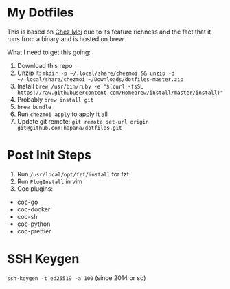 # My Dotfiles

This is based on [Chez
Moi](https://github.com/twpayne/chezmoi/blob/master/docs/QUICKSTART.md) due to
its feature richness and the fact that it runs from a binary and is hosted on
brew.

What I need to get this going:

1. Download this repo
1. Unzip it: `mkdir -p ~/.local/share/chezmoi && unzip -d ~/.local/share/chezmoi
   ~/Downloads/dotfiles-master.zip`
1. Install `brew /usr/bin/ruby -e "$(curl -fsSL
   https://raw.githubusercontent.com/Homebrew/install/master/install)"`
1. Probably `brew install git`
1. `brew bundle`
1. Run `chezmoi apply` to apply it all
1. Update git remote: `git remote set-url origin
   git@github.com:hapana/dotfiles.git`

# Post Init Steps

1. Run `/usr/local/opt/fzf/install` for fzf
1. Run `PlugInstall` in vim
1. Coc plugins:
  - coc-go
  - coc-docker
  - coc-sh
  - coc-python
  - coc-prettier

# SSH Keygen

`ssh-keygen -t ed25519 -a 100` (since 2014 or so)
